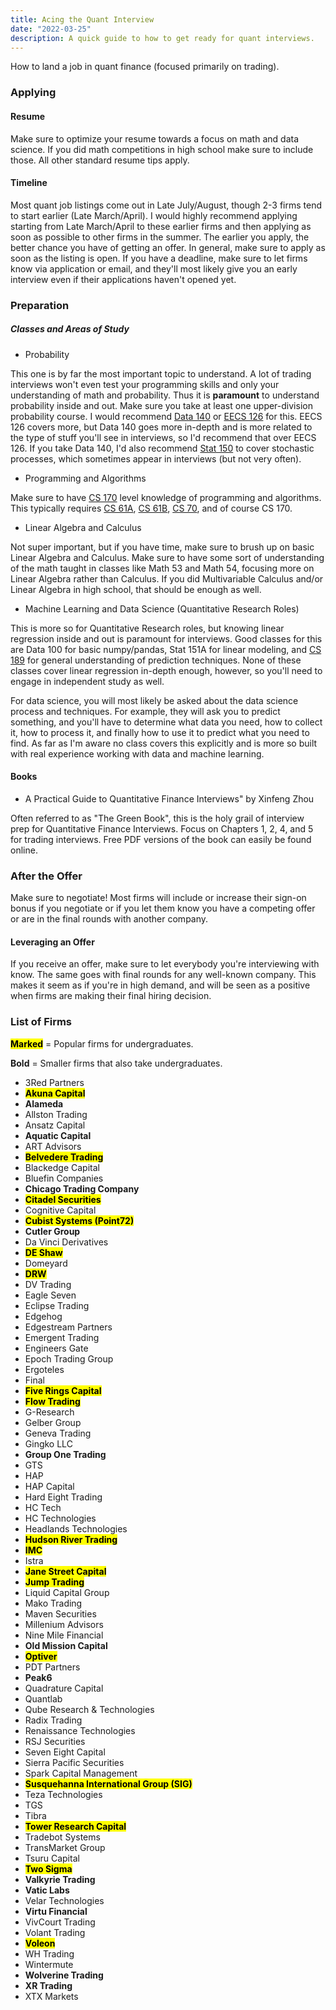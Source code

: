 ```yaml
---
title: Acing the Quant Interview
date: "2022-03-25"
description: A quick guide to how to get ready for quant interviews.
---
```


How to land a job in quant finance (focused primarily on trading).

### Applying

#### Resume

Make sure to optimize your resume towards a focus on math and data science. If you did math competitions in high school make sure to include those. All other standard resume tips apply.

#### Timeline

Most quant job listings come out in Late July/August, though 2-3 firms tend to start earlier (Late March/April). I would highly recommend applying starting from Late March/April to these earlier firms and then applying as soon as possible to other firms in the summer. The earlier you apply, the better chance you have of getting an offer. In general, make sure to apply as soon as the listing is open. If you have a deadline, make sure to let firms know via application or email, and they'll most likely give you an early interview even if their applications haven't opened yet.

### Preparation

##### Classes and Areas of Study

- Probability

This one is by far the most important topic to understand. A lot of trading interviews won't even test your programming skills and only your understanding of math and probability. Thus it is **paramount** to understand probability inside and out. Make sure you take at least one upper-division probability course. I would recommend [Data 140](http://prob140.org/) or [EECS 126](https://inst.eecs.berkeley.edu/~ee126/sp22/) for this. EECS 126 covers more, but Data 140 goes more in-depth and is more related to the type of stuff you'll see in interviews, so I'd recommend that over EECS 126. If you take Data 140, I'd also recommend [Stat 150](https://www.stat.berkeley.edu/~bensonau/f21.150/index.html) to cover stochastic processes, which sometimes appear in interviews (but not very often).

- Programming and Algorithms

Make sure to have [CS 170](https://cs170.org/) level knowledge of programming and algorithms. This typically requires [CS 61A](https://cs61a.org/), [CS 61B](https://inst.eecs.berkeley.edu/~cs61b/sp22/), [CS 70](https://www.eecs70.org/), and of course CS 170.

- Linear Algebra and Calculus

Not super important, but if you have time, make sure to brush up on basic Linear Algebra and Calculus. Make sure to have some sort of understanding of the math taught in classes like Math 53 and Math 54, focusing more on Linear Algebra rather than Calculus. If you did Multivariable Calculus and/or Linear Algebra in high school, that should be enough as well.

- Machine Learning and Data Science (Quantitative Research Roles)

This is more so for Quantitative Research roles, but knowing linear regression inside and out is paramount for interviews. Good classes for this are Data 100 for basic numpy/pandas, Stat 151A for linear modeling, and [CS 189](https://people.eecs.berkeley.edu/~jrs/189/) for general understanding of prediction techniques. None of these classes cover linear regression in-depth enough, however, so you'll need to engage in independent study as well.

For data science, you will most likely be asked about the data science process and techniques. For example, they will ask you to predict something, and you'll have to determine what data you need, how to collect it, how to process it, and finally how to use it to predict what you need to find. As far as I'm aware no class covers this explicitly and is more so built with real experience working with data and machine learning.

#### Books

- A Practical Guide to Quantitative Finance Interviews" by Xinfeng Zhou

Often referred to as "The Green Book", this is the holy grail of interview prep for Quantitative Finance Interviews. Focus on Chapters 1, 2, 4, and 5 for trading interviews. Free PDF versions of the book can easily be found online.

### After the Offer

Make sure to negotiate! Most firms will include or increase their sign-on bonus if you negotiate or if you let them know you have a competing offer or are in the final rounds with another company.

#### Leveraging an Offer

If you receive an offer, make sure to let everybody you're interviewing with know. The same goes with final rounds for any well-known company. This makes it seem as if you're in high demand, and will be seen as a positive when firms are making their final hiring decision.

### List of Firms

<mark>**Marked**</mark> = Popular firms for undergraduates.

**Bold** = Smaller firms that also take undergraduates.

- 3Red Partners
- <mark>**Akuna Capital**</mark>
- **Alameda**
- Allston Trading
- Ansatz Capital
- **Aquatic Capital**
- ART Advisors
- <mark>**Belvedere Trading**</mark>
- Blackedge Capital
- Bluefin Companies
- **Chicago Trading Company**
- <mark>**Citadel Securities**</mark>
- Cognitive Capital
- <mark>**Cubist Systems (Point72)**</mark>
- **Cutler Group**
- Da Vinci Derivatives
- <mark>**DE Shaw**</mark>
- Domeyard
- <mark>**DRW**</mark>
- DV Trading
- Eagle Seven
- Eclipse Trading
- Edgehog
- Edgestream Partners
- Emergent Trading
- Engineers Gate
- Epoch Trading Group
- Ergoteles
- Final
- <mark>**Five Rings Capital**</mark>
- <mark>**Flow Trading**</mark>
- G-Research
- Gelber Group
- Geneva Trading
- Gingko LLC
- **Group One Trading**
- GTS
- HAP
- HAP Capital
- Hard Eight Trading
- HC Tech
- HC Technologies
- Headlands Technologies
- <mark>**Hudson River Trading**</mark>
- <mark>**IMC**</mark>
- Istra
- <mark>**Jane Street Capital**</mark>
- <mark>**Jump Trading**</mark>
- Liquid Capital Group
- Mako Trading
- Maven Securities
- Millenium Advisors
- Nine Mile Financial
- **Old Mission Capital**
- <mark>**Optiver**</mark>
- PDT Partners
- **Peak6**
- Quadrature Capital
- Quantlab
- Qube Research & Technologies
- Radix Trading
- Renaissance Technologies
- RSJ Securities
- Seven Eight Capital
- Sierra Pacific Securities
- Spark Capital Management
- <mark>**Susquehanna International Group (SIG)**</mark>
- Teza Technologies
- TGS
- Tibra
- <mark>**Tower Research Capital**</mark>
- Tradebot Systems
- TransMarket Group
- Tsuru Capital
- <mark>**Two Sigma**</mark>
- **Valkyrie Trading**
- **Vatic Labs**
- Velar Technologies
- **Virtu Financial**
- VivCourt Trading
- Volant Trading
- <mark>**Voleon**</mark>
- WH Trading
- Wintermute
- **Wolverine Trading**
- **XR Trading**
- XTX Markets
